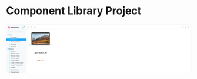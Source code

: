 # Component Library Project

![Storybook image](https://raw.githubusercontent.com/tully4school/component-library-project/master/images/storybook1.png)
